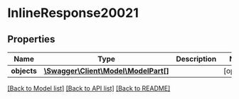 # InlineResponse20021

## Properties
Name | Type | Description | Notes
------------ | ------------- | ------------- | -------------
**objects** | [**\Swagger\Client\Model\ModelPart[]**](ModelPart.md) |  | [optional] 

[[Back to Model list]](../../README.md#documentation-for-models) [[Back to API list]](../../README.md#documentation-for-api-endpoints) [[Back to README]](../../README.md)

